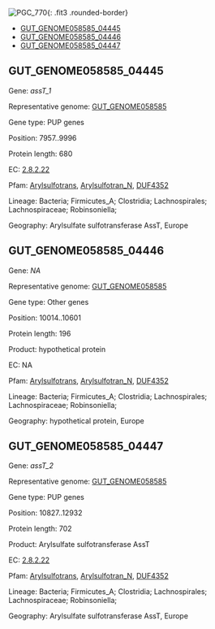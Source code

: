 ![PGC_770](../static/images/Clusters_figure/PGC_770.jpg){: .fit3 .rounded-border}

<ul id="myTab" class="nav nav-tabs">
  <li class="active">
        <a href="#tab1" data-toggle="tab">GUT_GENOME058585_04445</a>
  </li>
<li><a href="#tab2" data-toggle="tab">GUT_GENOME058585_04446</a></li>
<li><a href="#tab3" data-toggle="tab">GUT_GENOME058585_04447</a></li>
</ul>

<div id="myTabContent" class="tab-content">
  <div class="tab-pane fade in active" id="tab1">

<h2 id="GUT_GENOME058585_04445">GUT_GENOME058585_04445</h2>
<p>Gene: <em>assT_1</em>
<p>Representative genome: <a href="https://www.ebi.ac.uk/metagenomics/genomes/MGYG-HGUT-00287">GUT_GENOME058585</a></p>
<p>Gene type: PUP genes</p>
<p>Position: 7957..9996</p>
<p>Protein length: 680</p>
<p>EC: <a href="https://www.brenda-enzymes.org/enzyme.php?ecno=2.8.2.22">2.8.2.22</a></p>
<p>Pfam: <a href="http://pfam.xfam.org/family/Arylsulfotrans">Arylsulfotrans</a>, <a href="http://pfam.xfam.org/family/Arylsulfotran_N">Arylsulfotran_N</a>, <a href="http://pfam.xfam.org/family/DUF4352">DUF4352</a></p>
<p>Lineage: Bacteria; Firmicutes_A; Clostridia; Lachnospirales; Lachnospiraceae; Robinsoniella; </p>
<p>Geography: Arylsulfate sulfotransferase AssT, Europe</p>
  </div>

  <div class="tab-pane fade" id="tab2">

<h2 id="GUT_GENOME058585_04446">GUT_GENOME058585_04446</h2>
<p>Gene: <em>NA</em></p>
<p>Representative genome: <a href="https://www.ebi.ac.uk/metagenomics/genomes/MGYG-HGUT-00287">GUT_GENOME058585</a></p>
<p>Gene type: Other genes</p>
<p>Position: 10014..10601</p>
<p>Protein length: 196</p>
<p>Product: hypothetical protein</p>
<p>EC: NA</p>
<p>Pfam: <a href="http://pfam.xfam.org/family/Arylsulfotrans">Arylsulfotrans</a>, <a href="http://pfam.xfam.org/family/Arylsulfotran_N">Arylsulfotran_N</a>, <a href="http://pfam.xfam.org/family/DUF4352">DUF4352</a></p>
<p>Lineage: Bacteria; Firmicutes_A; Clostridia; Lachnospirales; Lachnospiraceae; Robinsoniella; </p>
<p>Geography: hypothetical protein, Europe</p>

  </div>
  <div class="tab-pane fade" id="tab3">

<h2 id="GUT_GENOME058585_04447">GUT_GENOME058585_04447</h2>
<p>Gene: <em>assT_2</em></p>
<p>Representative genome: <a href="https://www.ebi.ac.uk/metagenomics/genomes/MGYG-HGUT-00287">GUT_GENOME058585</a></p>
<p>Gene type: PUP genes</p>
<p>Position: 10827..12932</p>
<p>Protein length: 702</p>
<p>Product: Arylsulfate sulfotransferase AssT</p>
<p>EC: <a href="https://www.brenda-enzymes.org/enzyme.php?ecno=2.8.2.22">2.8.2.22</a></p>
<p>Pfam: <a href="http://pfam.xfam.org/family/Arylsulfotrans">Arylsulfotrans</a>, <a href="http://pfam.xfam.org/family/Arylsulfotran_N">Arylsulfotran_N</a>, <a href="http://pfam.xfam.org/family/DUF4352">DUF4352</a></p>
<p>Lineage: Bacteria; Firmicutes_A; Clostridia; Lachnospirales; Lachnospiraceae; Robinsoniella; </p>
<p>Geography: Arylsulfate sulfotransferase AssT, Europe</p>

  </div>
</div>
